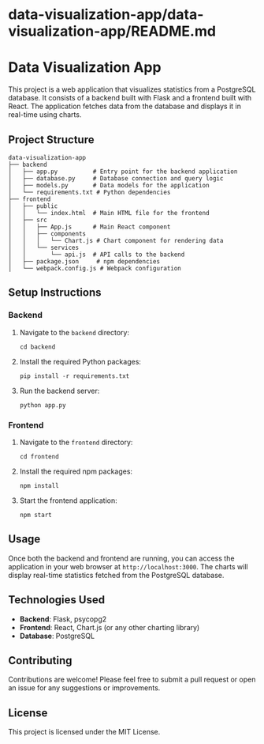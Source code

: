 # data-visualization-app/data-visualization-app/README.md

# Data Visualization App

This project is a web application that visualizes statistics from a PostgreSQL database. It consists of a backend built with Flask and a frontend built with React. The application fetches data from the database and displays it in real-time using charts.

## Project Structure

```
data-visualization-app
├── backend
│   ├── app.py          # Entry point for the backend application
│   ├── database.py     # Database connection and query logic
│   ├── models.py       # Data models for the application
│   └── requirements.txt # Python dependencies
├── frontend
│   ├── public
│   │   └── index.html  # Main HTML file for the frontend
│   ├── src
│   │   ├── App.js      # Main React component
│   │   ├── components
│   │   │   └── Chart.js # Chart component for rendering data
│   │   └── services
│   │       └── api.js  # API calls to the backend
│   ├── package.json     # npm dependencies
│   └── webpack.config.js # Webpack configuration
```

## Setup Instructions

### Backend

1. Navigate to the `backend` directory:
   ```
   cd backend
   ```

2. Install the required Python packages:
   ```
   pip install -r requirements.txt
   ```

3. Run the backend server:
   ```
   python app.py
   ```

### Frontend

1. Navigate to the `frontend` directory:
   ```
   cd frontend
   ```

2. Install the required npm packages:
   ```
   npm install
   ```

3. Start the frontend application:
   ```
   npm start
   ```

## Usage

Once both the backend and frontend are running, you can access the application in your web browser at `http://localhost:3000`. The charts will display real-time statistics fetched from the PostgreSQL database.

## Technologies Used

- **Backend**: Flask, psycopg2
- **Frontend**: React, Chart.js (or any other charting library)
- **Database**: PostgreSQL

## Contributing

Contributions are welcome! Please feel free to submit a pull request or open an issue for any suggestions or improvements.

## License

This project is licensed under the MIT License.